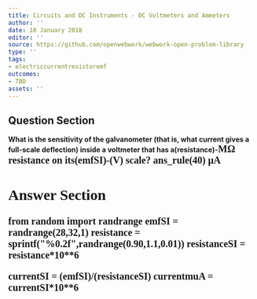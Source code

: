 ```yaml
---
title: Circuits and DC Instruments - DC Voltmeters and Ammeters
author: ''
date: 10 January 2018
editor: ''
source: https://github.com/openwebwork/webwork-open-problem-library
type: ''
tags:
- electriccurrentresistoremf
outcomes:
- TBD
assets: ''
---
```


## Question Section 

<b>
What is the sensitivity of the galvanometer (that is, what current gives a full-scale deflection) inside a voltmeter that has a(resistance)-<span style="font-family: 'Times'; font-size: 20px";>M&Omega;<span> resistance on its(emfSI)-(V) scale?
ans_rule(40) <span style="font-family: 'Times'; font-size: 20px";>&mu;A<span>



## Answer Section

from random import randrange
emfSI = randrange(28,32,1)
resistance = sprintf("%0.2f",randrange(0.90,1.1,0.01))
resistanceSI = resistance*10**6

currentSI = (emfSI)/(resistanceSI)
currentmuA = currentSI*10**6